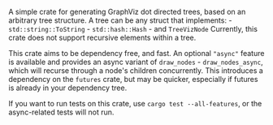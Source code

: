 A simple crate for generating GraphViz dot directed trees, 
    based on an arbitrary tree structure.
A tree can be any struct that implements:
    - `std::string::ToString`
    - `std::hash::Hash`
    - and `TreeVizNode`
Currently, this crate does not support recursive elements within a tree.

This crate aims to be dependency free, and fast.
An optional `"async"` feature is available and provides an async variant of
    `draw_nodes` - `draw_nodes_async`, which will recurse through a 
    node's children concurrently.
This introduces a dependency on the `futures` crate, but may be quicker, especially if
    futures is already in your dependency tree.

If you want to run tests on this crate, use `cargo test --all-features`, 
    or the async-related tests will not run.


